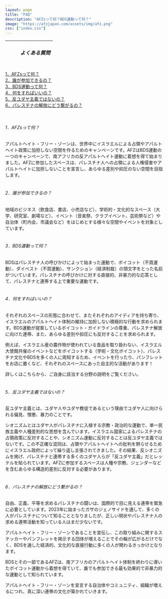 ```yaml
---
layout: page
title: "FAQ"
description: "AFZsって何？BDS運動って何？"
image: "https://afzjapan.com/assets/img/afz.png"
css: ["index.css"]
---
```


<table class="afzIcons" style="table-layout: fixed; background-image: url('{{site.baseurl}}/assets/img/top.png'); width: 100%; max-width: 640px; height: 80px;">
  <tr>
    <td><div style="margin-left: 40px"><h5><span class="afz-heading-colored">よくある質問</span></h5></div></td>
  </tr>
</table>

<div class="page">

<p>
<a href="#whats-afz">1．AFZsって何？</a><br/>
<a href="#who-can-join">2．誰が参加できるの？</a><br/>
<a href="#whats-bds">3．BDS運動って何？</a><br/>
<a href="#what-can-you-do">4．何をすればいいの？</a><br/>
<a href="#antizionism-is-not-antisemitism">5．反ユダヤ主義ではないの？</a><br/>
<a href="#how-does-it-connect">6．パレスチナの解放にどう繋がるの？</a><br/>
</p>

<br/>

<p>
<a id="whats-afz"><h6><span class="afz-heading-small-colored">1．AFZsって何？</span></h6></a>

アパルトヘイト・フリー・ゾーンは、世界中にイスラエルによる占領やアパルトヘイト政策に加担しない空間を作るためのキャンペーンです。AFZはBDS運動の一つのキャンペーンで、南アフリカの反アパルトヘイト運動に着想を得て始まりました。AFZに参加したスペースは、パレスチナ人への占領による人権侵害やアパルトヘイトに加担しないことを宣言し、あらゆる差別や抑圧のない空間を目指します。
<br/><br/>
</p>

<p>
<a id="who-can-join"><h6><span class="afz-heading-small-colored">2．誰が参加できるの？</span></h6></a>

地域のビジネス（飲食店、書店、小売店など）、学術的・文化的なスペース（大学、研究室、劇場など）、イベント（音楽祭、クラブイベント、芸術祭など）や自治体（町内会、市議会など）をはじめとする様々な空間やイベントを対象としています。<br/><br/>
</p>

<p>
<a id="whats-bds"><h6><span class="afz-heading-small-colored">3．BDS運動って何？</span></h6></a>

BDSはパレスチナ人の呼びかけによって始まった運動で、ボイコット（不買運動）、ダイベスト（不買運動）、サンクション（経済制裁）の頭文字をとった名前がついています。パレスチナの呼びかけに対する直接的、非暴力的な応答として、パレスチナと連帯する上で重要な運動です。<br/><br/>
</p>

<p>
<a id="what-can-you-do"><h6><span class="afz-heading-small-colored">4．何をすればいいの？</span></h6></a>

それぞれのスペースの形態に合わせて、またそれぞれのアイディアを持ち寄り、イスラエルのアパルトヘイト体制の維持に加担しない積極的な行動を求められます。BDS運動が提案しているボイコット・ガイドラインの尊重、パレスチナ解放に向けた連帯、また、あらゆる差別や抑圧にも反対することを求められます。<br/>

例えば、イスラエル産の農作物が使われている食品を取り扱わない、イスラエル大使館共催のイベントなどをボイコットする（学術・文化ボイコット）、パレスチナ文化やBDSを多くの人に周知するため、イベントを行ったり、パンフレットをお店に置くなど、それぞれのスペースにあった自主的な活動があります！<br/>

詳しくはこちらから、ご自身に該当する分野の説明をご覧ください。<br/><br/>
</p>

<p>
<a id="antizionism-is-not-antisemitism"><h6><span class="afz-heading-small-colored">5．反ユダヤ主義ではないの？</span></h6></a>

反ユダヤ主義とは、ユダヤ人やユダヤ教徒であるという理由でユダヤ人に向けられる偏見、憎悪、暴力のことです。<br/>

シオニズムとはユダヤ人がパレスチナに入植する宗教・政治的な運動で、単一民族主義や人種差別的な思想を含んでいます。イスラエル国家によるパレスチナの占領政策に反対することや、シオニズム運動に反対することは反ユダヤ主義ではないです。この不正確な混同は、占領やアパルトヘイトへの批判を黙らせるためにイスラエル政府によって繰り返し主張されてきました。その結果、反シオニズムを掲げ、パレスチナと連帯する多くのユダヤ人らが「反ユダヤ主義」だとレッテルを貼られています。AFZに参加するスペースは人種や宗教、ジェンダーなどを含むあらゆる構造的差別に反対する必要があります。<br/><br/>
</p>

<p>
<a id="how-does-it-connect"><h6><span class="afz-heading-small-colored">6．パレスチナの解放にどう繋がるの？</span></h6></a>

自由、正義、平等を求めるパレスチナの闘いは、国際的で目に見える連帯を緊急に必要としています。2023年に始まったガザのジェノサイドを通して、多くの人がパレスチナについて知ることとなりましたが、正しい現状やパレスチナ人の求める連帯活動を知っている人はまだ少ないです。<br/>

アパルトヘイト・フリー・ゾーンであることを宣伝し、この取り組みに関するステッカーやパンフレットを掲示する団体が増えることでその輪が広がるだけでなく、BDSを通した経済的、文化的な直接行動に多くの人が関わるきっかけとなります。<br/>

BDSとその一部であるAFZは、南アフリカのアパルトヘイト体制を終わりに導いたボイコット運動から着想を得ていて、誰でも参加できる最も効果的で非暴力的な運動として知られています。<br/>

アパルトヘイト・フリー・ゾーンを宣言する自治体やコミュニティ、組織が増えるにつれ、真に深い連帯の文化が築かれていきます。
</p>

</div>
